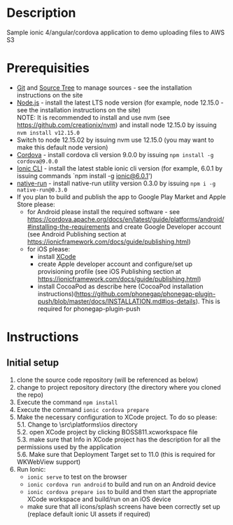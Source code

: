 # Description
Sample ionic 4/angular/cordova application to demo uploading files to AWS S3

# Prerequisities   
* [Git](http://git-scm.com/) and [Source Tree](https://www.sourcetreeapp.com/) to manage sources - see the installation instructions on the site
* [Node.js](http://nodejs.org/) - install the latest LTS node version (for example, node 12.15.0 - see the installation instructions on the site)   
NOTE: It is recommended to install and use nvm (see https://github.com/creationix/nvm) and install node 12.15.0 by issuing `nvm install v12.15.0`
* Switch to node 12.15.02 by issuing nvm use 12.15.0 (you may want to make this default node version)   
* [Cordova](https://cordova.apache.org/) - install cordova cli version 9.0.0 by issuing `npm install -g cordova@9.0.0`   
* [Ionic CLI](http://ionicframework.com/docs/cli/install.html) - install the latest stable ionic cli version (for example, 6.0.1 by issuing commands `npm install -g ionic@6.0.1')
* [native-run](https://github.com/ionic-team/native-run) - install native-run utility version 0.3.0 by issuing `npm i -g native-run@0.3.0`   
* If you plan to build and publish the app to Google Play Market and Apple Store please:
    * for Android please install the required software - see https://cordova.apache.org/docs/en/latest/guide/platforms/android/#installing-the-requirements and create Google Developer account (see Android Publishing section at https://ionicframework.com/docs/guide/publishing.html)
    + for iOS please:
        * install [XCode](https://cordova.apache.org/docs/en/latest/guide/platforms/ios/#xcode)
        * create Apple developer account and configure/set up provisioning profile (see iOS Publishing section at https://ionicframework.com/docs/guide/publishing.html)
        * install CocoaPod as describe here (CocoaPod installation instructions)(https://github.com/phonegap/phonegap-plugin-push/blob/master/docs/INSTALLATION.md#ios-details). This is required for phonegap-plugin-push

# Instructions
## Initial setup
1. clone the source code repository (will be referenced as <Git> below)
2. change to project repository directory (the directory where you cloned the repo)   
3. Execute the command `npm install` 
4. Execute the command `ionic cordova prepare`   
5. Make the necessary configuration to XCode project. To do so please:   
   5.1. Change to <Git>\src\platforms\ios directory   
   5.2. open XCode project by clicking BOSS811.xcworkspace file   
   5.3. make sure that Info in XCode project has the description for all the permissions used by the application      
5.6. Make sure that Deployment Target set to 11.0 (this is required for WKWebView support)   
6. Run Ionic:  
   - `ionic serve` to test on the browser     
   - `ionic cordova run android` to build and run on an Android device
   - `ionic cordova prepare ios` to build and then start the appropriate XCode workspace and build/run on an iOS device
    * make sure that all icons/splash screens have been correctly set up (replace default ionic UI assets if required)   